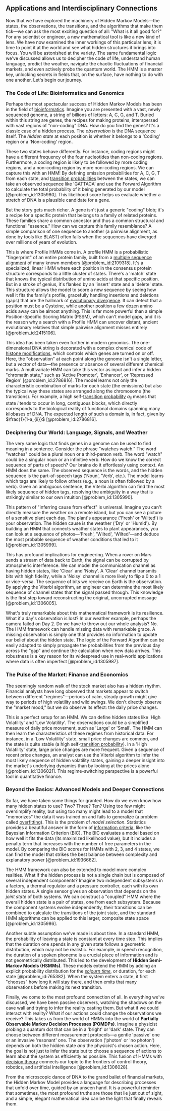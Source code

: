 ## Applications and Interdisciplinary Connections

Now that we have explored the machinery of Hidden Markov Models—the states, the observations, the transitions, and the algorithms that make them tick—we can ask the most exciting question of all: "What is it all good for?" For any scientist or engineer, a new mathematical tool is like a new kind of lens. We have now examined the inner workings of this particular lens; it is time to point it at the world and see what hidden structures it brings into focus. You will be astonished at the variety. The same fundamental logic we've discussed allows us to decipher the code of life, understand human language, predict the weather, navigate the chaotic fluctuations of financial markets, and even actively probe the quantum world. The HMM is a master key, unlocking secrets in fields that, on the surface, have nothing to do with one another. Let's begin our journey.

### The Code of Life: Bioinformatics and Genomics

Perhaps the most spectacular success of Hidden Markov Models has been in the field of [bioinformatics](@article_id:146265). Imagine you are presented with a vast, newly sequenced genome, a string of billions of letters: A, C, G, and T. Buried within this string are genes, the recipes for making proteins, interspersed with vast regions of "non-coding" DNA. How do you find the genes? It's a classic case of a hidden process. The *observation* is the DNA sequence itself. The *hidden state* at each position is whether it belongs to a 'Coding' region or a 'Non-coding' region.

These two states behave differently. For instance, coding regions might have a different frequency of the four nucleotides than non-coding regions. Furthermore, a coding region is likely to be followed by more coding regions, and a non-coding region by more non-coding regions. We can capture this with an HMM! By defining emission probabilities for A, C, G, T from each state, and [transition probabilities](@article_id:157800) between the states, we can take an observed sequence like 'GATTACA' and use the Forward Algorithm to calculate the total probability of it being generated by our model [@problem_id:1305980]. This likelihood score helps us evaluate whether a stretch of DNA is a plausible candidate for a gene.

But the story gets much richer. A gene isn't just a generic "coding" blob; it's a recipe for a specific protein that belongs to a family of related proteins. These families share a common ancestor and thus a common structural and functional "essence." How can we capture this family resemblance? A simple comparison of one sequence to another (a pairwise alignment, as done by tools like BLAST) often fails when the sequences have diverged over millions of years of evolution.

This is where Profile HMMs come in. A profile HMM is a probabilistic "fingerprint" of an entire protein family, built from a [multiple sequence alignment](@article_id:175812) of many known members [@problem_id:2109318]. It's a specialized, linear HMM where each position in the consensus protein structure corresponds to a little cluster of states. There's a 'match' state that knows the typical distribution of amino acids at that specific position. But in a stroke of genius, it's flanked by an 'insert' state and a 'delete' state. This structure allows the model to score a new sequence by seeing how well it fits the family's profile, gracefully handling insertions and deletions (gaps) that are the hallmark of [evolutionary divergence](@article_id:198663). It can detect that a position must be a Cysteine, while another position a few dozen amino acids away can be almost anything. This is far more powerful than a simple Position-Specific Scoring Matrix (PSSM), which can't model gaps, and it is the reason why a search with a Profile HMM can uncover distant, ancient evolutionary relatives that simple pairwise alignment misses entirely [@problem_id:2415106].

This idea has been taken even further in modern genomics. The one-dimensional DNA string is decorated with a complex chemical code of [histone modifications](@article_id:182585), which controls which genes are turned on or off. Here, the "observation" at each point along the genome isn't a single letter, but a *vector* of data—the presence or absence of several different chemical marks. A multivariate HMM can take this vector as input and infer a hidden "chromatin state," such as 'Active Promoter', 'Enhancer', or 'Repressed Region' [@problem_id:2786816]. The model learns not only the characteristic combination of marks for each state (the emissions) but also the typical way these states are arranged along the chromosome (the transitions). For example, a high self-[transition probability](@article_id:271186) $a_{ii}$ means that state $i$ tends to occur in long, contiguous blocks, which directly corresponds to the biological reality of functional domains spanning many kilobases of DNA. The expected length of such a domain is, in fact, given by $\frac{1}{1-a_{ii}}$ [@problem_id:2786816].

### Deciphering Our World: Language, Signals, and Weather

The very same logic that finds genes in a genome can be used to find meaning in a sentence. Consider the phrase "watches watch." The word "watches" could be a plural noun or a third-person verb. The word "watch" could be a singular noun or an infinitive verb. How do we know the correct sequence of parts of speech? Our brains do it effortlessly using context. An HMM does the same. The observed sequence is the words, and the hidden sequence is the part-of-speech tags ('Noun', 'Verb', etc.). The model learns which tags are likely to follow others (e.g., a noun is often followed by a verb). Given an ambiguous sentence, the Viterbi algorithm can find the most likely sequence of hidden tags, resolving the ambiguity in a way that is strikingly similar to our own intuition [@problem_id:1305990].

This pattern of "inferring cause from effect" is universal. Imagine you can't directly measure the weather on a remote island, but you can see a picture of a sensitive plant each day. The plant's appearance ('Fresh' or 'Wilted') is your observation. The hidden cause is the weather ('Dry' or 'Humid'). By building an HMM that connects weather states to plant appearances, you can look at a sequence of photos—'Fresh', 'Wilted', 'Wilted'—and deduce the most probable sequence of weather conditions that led to it [@problem_id:1305999].

This has profound implications for engineering. When a rover on Mars sends a stream of data back to Earth, the signal can be corrupted by atmospheric interference. We can model the communication channel as having hidden states, like 'Clear' and 'Noisy'. A 'Clear' channel transmits bits with high fidelity, while a 'Noisy' channel is more likely to flip a 0 to a 1 or vice-versa. The sequence of bits we receive on Earth is the observation. By applying the Viterbi algorithm, an engineer can determine the most likely sequence of channel states that the signal passed through. This knowledge is the first step toward reconstructing the original, uncorrupted message [@problem_id:1306005].

What's truly remarkable about this mathematical framework is its resilience. What if a day's observation is lost? In our weather example, perhaps the camera failed on Day 2. Do we have to throw out our whole analysis? No. The HMM framework can handle missing data with remarkable grace. A missing observation is simply one that provides no information to update our belief about the hidden state. The logic of the Forward Algorithm can be easily adapted to simply propagate the probabilities from the previous day across the "gap" and continue the calculation when new data arrives. This robustness is a key reason for its widespread use in real-world applications where data is often imperfect [@problem_id:1305987].

### The Pulse of the Market: Finance and Economics

The seemingly random walk of the stock market also has a hidden rhythm. Financial analysts have long observed that markets appear to switch between different "regimes"—periods of calm, steady growth might give way to periods of high volatility and wild swings. We don't directly observe the "market mood," but we do observe its effect: the daily price changes.

This is a perfect setup for an HMM. We can define hidden states like 'High Volatility' and 'Low Volatility'. The observations could be a simplified measure of daily price movement, such as 'Large' or 'Small'. The HMM can then learn the characteristics of these regimes from historical data. For instance, in a 'Low Volatility' state, small price changes are common, and the state is quite stable (a high self-[transition probability](@article_id:271186)). In a 'High Volatility' state, large price changes are more frequent. Given a sequence of recent price changes, an analyst can use the Viterbi algorithm to infer the most likely sequence of hidden volatility states, gaining a deeper insight into the market's underlying dynamics than by looking at the prices alone [@problem_id:1306021]. This regime-switching perspective is a powerful tool in quantitative finance.

### Beyond the Basics: Advanced Models and Deeper Connections

So far, we have taken some things for granted. How do we even know how many hidden states to use? Two? Three? Ten? Using too few might oversimplify reality, but using too many might lead to a model that "memorizes" the data it was trained on and fails to generalize (a problem called [overfitting](@article_id:138599)). This is the problem of *model selection*. Statistics provides a beautiful answer in the form of [information criteria](@article_id:635324), like the Bayesian Information Criterion (BIC). The BIC evaluates a model based on how well it fits the data (its maximized likelihood value), but it includes a penalty term that increases with the number of free parameters in the model. By comparing the BIC scores for HMMs with 2, 3, and 4 states, we can find the model that strikes the best balance between complexity and explanatory power [@problem_id:1936662].

The HMM framework can also be extended to model more complex realities. What if the hidden process is not a single chain but is composed of several independent components? Imagine two independent subsystems in a factory, a thermal regulator and a pressure controller, each with its own hidden states. A single sensor gives an observation that depends on the *joint state* of both systems. We can construct a "coupled" HMM where the overall hidden state is a pair of states, one from each subsystem. Because the component systems evolve independently, their transitions can be combined to calculate the transitions of the joint state, and the standard HMM algorithms can be applied to this larger, composite state space [@problem_id:1305986].

Another subtle assumption we've made is about time. In a standard HMM, the probability of leaving a state is constant at every time step. This implies that the duration one spends in any given state follows a geometric distribution, which may not be realistic. For example, in speech recognition, the duration of a spoken phoneme is a crucial piece of information and is not geometrically distributed. This led to the development of **Hidden Semi-Markov Models (HSMMs)**. These models extend the HMM by adding an explicit probability distribution for the *[sojourn time](@article_id:263459)*, or duration, for each state [@problem_id:765382]. When the system enters a state, it first "chooses" how long it will stay there, and then emits that many observations before making its next transition.

Finally, we come to the most profound connection of all. In everything we've discussed, we have been passive observers, watching the shadows on the cave wall and trying to infer the reality casting them. But what if we could interact with reality? What if our actions could change the observations we receive? This takes us from the world of HMMs into the world of **Partially Observable Markov Decision Processes (POMDPs)**. Imagine a physicist probing a quantum dot that can be in a 'bright' or 'dark' state. They can choose between different measurement protocols—a gentle 'passive' one or an invasive 'resonant' one. The observation ('photon' or 'no photon') depends on both the hidden state *and* the physicist's chosen action. Here, the goal is not just to infer the state but to choose a sequence of actions to learn about the system as efficiently as possible. This fusion of HMMs with [decision theory](@article_id:265488) connects our topic to the frontiers of control theory, robotics, and artificial intelligence [@problem_id:1306028].

From the microscopic dance of DNA to the grand ballet of financial markets, the Hidden Markov Model provides a language for describing processes that unfold over time, guided by an unseen hand. It is a powerful reminder that sometimes, the most profound truths are those that lie just out of sight, and a simple, elegant mathematical idea can be the light that finally reveals them.